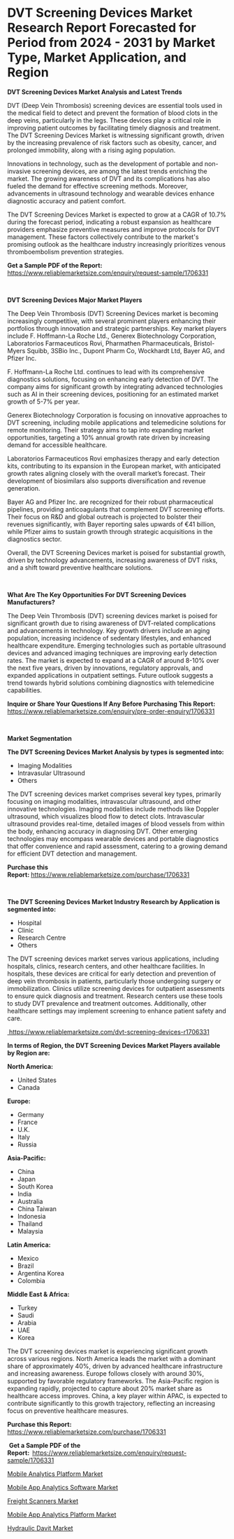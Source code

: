 <p><h1>DVT Screening Devices Market Research Report Forecasted for Period from 2024 -  2031 by Market Type, Market Application, and Region</h1></p><p><strong>DVT Screening Devices Market Analysis and Latest Trends</strong></p>
<p><p>DVT (Deep Vein Thrombosis) screening devices are essential tools used in the medical field to detect and prevent the formation of blood clots in the deep veins, particularly in the legs. These devices play a critical role in improving patient outcomes by facilitating timely diagnosis and treatment. The DVT Screening Devices Market is witnessing significant growth, driven by the increasing prevalence of risk factors such as obesity, cancer, and prolonged immobility, along with a rising aging population.</p><p>Innovations in technology, such as the development of portable and non-invasive screening devices, are among the latest trends enriching the market. The growing awareness of DVT and its complications has also fueled the demand for effective screening methods. Moreover, advancements in ultrasound technology and wearable devices enhance diagnostic accuracy and patient comfort.</p><p>The DVT Screening Devices Market is expected to grow at a CAGR of 10.7% during the forecast period, indicating a robust expansion as healthcare providers emphasize preventive measures and improve protocols for DVT management. These factors collectively contribute to the market's promising outlook as the healthcare industry increasingly prioritizes venous thromboembolism prevention strategies.</p></p>
<p><strong>Get a Sample PDF of the Report:&nbsp;</strong> <a href="https://www.reliablemarketsize.com/enquiry/request-sample/1706331?utm_campaign=1553&utm_medium=2&utm_source=Github&utm_content=ia&utm_term=21102024&utm_id=dvt-screening-devices">https://www.reliablemarketsize.com/enquiry/request-sample/1706331</a></p>
<p>&nbsp;</p>
<p><strong>DVT Screening Devices Major Market Players</strong></p>
<p><p>The Deep Vein Thrombosis (DVT) Screening Devices market is becoming increasingly competitive, with several prominent players enhancing their portfolios through innovation and strategic partnerships. Key market players include F. Hoffmann-La Roche Ltd., Generex Biotechnology Corporation, Laboratorios Farmaceuticos Rovi, Pharmathen Pharmaceuticals, Bristol-Myers Squibb, 3SBio Inc., Dupont Pharm Co, Wockhardt Ltd, Bayer AG, and Pfizer Inc.</p><p>F. Hoffmann-La Roche Ltd. continues to lead with its comprehensive diagnostics solutions, focusing on enhancing early detection of DVT. The company aims for significant growth by integrating advanced technologies such as AI in their screening devices, positioning for an estimated market growth of 5-7% per year.</p><p>Generex Biotechnology Corporation is focusing on innovative approaches to DVT screening, including mobile applications and telemedicine solutions for remote monitoring. Their strategy aims to tap into expanding market opportunities, targeting a 10% annual growth rate driven by increasing demand for accessible healthcare.</p><p>Laboratorios Farmaceuticos Rovi emphasizes therapy and early detection kits, contributing to its expansion in the European market, with anticipated growth rates aligning closely with the overall market’s forecast. Their development of biosimilars also supports diversification and revenue generation.</p><p>Bayer AG and Pfizer Inc. are recognized for their robust pharmaceutical pipelines, providing anticoagulants that complement DVT screening efforts. Their focus on R&D and global outreach is projected to bolster their revenues significantly, with Bayer reporting sales upwards of €41 billion, while Pfizer aims to sustain growth through strategic acquisitions in the diagnostics sector.</p><p>Overall, the DVT Screening Devices market is poised for substantial growth, driven by technology advancements, increasing awareness of DVT risks, and a shift toward preventive healthcare solutions.</p></p>
<p>&nbsp;</p>
<p><strong>What Are The Key Opportunities For DVT Screening Devices Manufacturers?</strong></p>
<p><p>The Deep Vein Thrombosis (DVT) screening devices market is poised for significant growth due to rising awareness of DVT-related complications and advancements in technology. Key growth drivers include an aging population, increasing incidence of sedentary lifestyles, and enhanced healthcare expenditure. Emerging technologies such as portable ultrasound devices and advanced imaging techniques are improving early detection rates. The market is expected to expand at a CAGR of around 8-10% over the next five years, driven by innovations, regulatory approvals, and expanded applications in outpatient settings. Future outlook suggests a trend towards hybrid solutions combining diagnostics with telemedicine capabilities.</p></p>
<p><strong>Inquire or Share Your Questions If Any Before Purchasing This Report:</strong> <a href="https://www.reliablemarketsize.com/enquiry/pre-order-enquiry/1706331?utm_campaign=1553&utm_medium=2&utm_source=Github&utm_content=ia&utm_term=21102024&utm_id=dvt-screening-devices">https://www.reliablemarketsize.com/enquiry/pre-order-enquiry/1706331</a></p>
<p>&nbsp;</p>
<p><strong>Market Segmentation</strong></p>
<p><strong>The DVT Screening Devices Market Analysis by types is segmented into:</strong></p>
<p><ul><li>Imaging Modalities</li><li>Intravasular Ultrasound</li><li>Others</li></ul></p>
<p><p>The DVT screening devices market comprises several key types, primarily focusing on imaging modalities, intravascular ultrasound, and other innovative technologies. Imaging modalities include methods like Doppler ultrasound, which visualizes blood flow to detect clots. Intravascular ultrasound provides real-time, detailed images of blood vessels from within the body, enhancing accuracy in diagnosing DVT. Other emerging technologies may encompass wearable devices and portable diagnostics that offer convenience and rapid assessment, catering to a growing demand for efficient DVT detection and management.</p></p>
<p><strong>Purchase this Report:&nbsp;</strong><a href="https://www.reliablemarketsize.com/purchase/1706331?utm_campaign=1553&utm_medium=2&utm_source=Github&utm_content=ia&utm_term=21102024&utm_id=dvt-screening-devices">https://www.reliablemarketsize.com/purchase/1706331</a></p>
<p>&nbsp;</p>
<p><strong>The DVT Screening Devices Market Industry Research by Application is segmented into:</strong></p>
<p><ul><li>Hospital</li><li>Clinic</li><li>Research Centre</li><li>Others</li></ul></p>
<p><p>The DVT screening devices market serves various applications, including hospitals, clinics, research centers, and other healthcare facilities. In hospitals, these devices are critical for early detection and prevention of deep vein thrombosis in patients, particularly those undergoing surgery or immobilization. Clinics utilize screening devices for outpatient assessments to ensure quick diagnosis and treatment. Research centers use these tools to study DVT prevalence and treatment outcomes. Additionally, other healthcare settings may implement screening to enhance patient safety and care.</p></p>
<p><a href="https://www.reliablemarketsize.com/dvt-screening-devices-r1706331?utm_campaign=1553&utm_medium=2&utm_source=Github&utm_content=ia&utm_term=21102024&utm_id=dvt-screening-devices">&nbsp;https://www.reliablemarketsize.com/dvt-screening-devices-r1706331</a></p>
<p><strong>In terms of Region, the DVT Screening Devices Market Players available by Region are:</strong></p>
<p>
    <p> <strong> North America: </strong>
        <ul>
            <li>United States</li>
            <li>Canada</li>
        </ul>
        </p> 
    <p> <strong> Europe: </strong>
        <ul>
            <li>Germany</li>
            <li>France</li>
            <li>U.K.</li>
            <li>Italy</li>
            <li>Russia</li>
        </ul>
        </p> 
    <p> <strong> Asia-Pacific: </strong>
        <ul>
            <li>China</li>
            <li>Japan</li>
            <li>South Korea</li>
            <li>India</li>
            <li>Australia</li>
            <li>China Taiwan</li>
            <li>Indonesia</li>
            <li>Thailand</li>
            <li>Malaysia</li>
        </ul>
        </p> 
    <p> <strong> Latin America: </strong>
        <ul>
            <li>Mexico</li>
            <li>Brazil</li>
            <li>Argentina Korea</li>
            <li>Colombia</li>
        </ul>
        </p> 
    <p> <strong> Middle East & Africa: </strong>
        <ul>
            <li>Turkey</li>
            <li>Saudi</li>
            <li>Arabia</li>
            <li>UAE</li>
            <li>Korea</li>
        </ul>
    </p>
    </p>
<p><p>The DVT screening devices market is experiencing significant growth across various regions. North America leads the market with a dominant share of approximately 40%, driven by advanced healthcare infrastructure and increasing awareness. Europe follows closely with around 30%, supported by favorable regulatory frameworks. The Asia-Pacific region is expanding rapidly, projected to capture about 20% market share as healthcare access improves. China, a key player within APAC, is expected to contribute significantly to this growth trajectory, reflecting an increasing focus on preventive healthcare measures.</p></p>
<p><strong>Purchase this Report: </strong><a href="https://www.reliablemarketsize.com/purchase/1706331?utm_campaign=1553&utm_medium=2&utm_source=Github&utm_content=ia&utm_term=21102024&utm_id=dvt-screening-devices">https://www.reliablemarketsize.com/purchase/1706331</a></p>
<p>&nbsp;<strong>Get a Sample PDF of the Report:&nbsp;&nbsp;</strong><a href="https://www.reliablemarketsize.com/enquiry/request-sample/1706331?utm_campaign=1553&utm_medium=2&utm_source=Github&utm_content=ia&utm_term=21102024&utm_id=dvt-screening-devices">https://www.reliablemarketsize.com/enquiry/request-sample/1706331</a></p>
<p><strong></strong></p>
<p><p><a href="https://www.linkedin.com/pulse/global-mobile-analytics-platform-market-opportunities-forecast-gishc?utm_campaign=1553&utm_medium=2&utm_source=Github&utm_content=ia&utm_term=21102024&utm_id=dvt-screening-devices">Mobile Analytics Platform Market</a></p><p><a href="https://www.linkedin.com/pulse/analyzing-mobile-app-analytics-software-market-dynamics-growth-bhtac?utm_campaign=1553&utm_medium=2&utm_source=Github&utm_content=ia&utm_term=21102024&utm_id=dvt-screening-devices">Mobile App Analytics Software Market</a></p><p><a href="https://issuu.com/reportprime-2/docs/freight-scanners-market-size-2030.p_fd9b55bc92e11e?utm_campaign=1553&utm_medium=2&utm_source=Github&utm_content=ia&utm_term=21102024&utm_id=dvt-screening-devices">Freight Scanners Market</a></p><p><a href="https://www.linkedin.com/pulse/mobile-app-analytics-platform-market-size-status-forecast-2024-2031-xol2c?utm_campaign=1553&utm_medium=2&utm_source=Github&utm_content=ia&utm_term=21102024&utm_id=dvt-screening-devices">Mobile App Analytics Platform Market</a></p><p><a href="https://issuu.com/reportprime-2/docs/hydraulic-davit-market-size-2030.pp_35cb7267aad454?utm_campaign=1553&utm_medium=2&utm_source=Github&utm_content=ia&utm_term=21102024&utm_id=dvt-screening-devices">Hydraulic Davit Market</a></p></p>